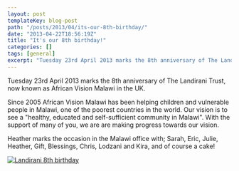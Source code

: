 ```yaml
---
layout: post
templateKey: blog-post
path: "/posts/2013/04/its-our-8th-birthday/"
date: "2013-04-22T18:56:19Z"
title: "It's our 8th birthday!"
categories: []
tags: [general]
excerpt: "Tuesday 23rd April 2013 marks the 8th anniversary of The Landirani Trust, now known as African Visi..."
---
```


Tuesday 23rd April 2013 marks the 8th anniversary of The Landirani Trust, now known as African Vision Malawi in the UK.

Since 2005 African Vision Malawi has been helping children and vulnerable people in Malawi, one of the poorest countries in the world. Our vision is to see a "healthy, educated and self-sufficient community in Malawi". With the support of many of you, we are are making progress towards our vision.

Heather marks the occasion in the Malawi office with; Sarah, Eric, Julie, Heather, Gift, Blessings, Chris, Lodzani and Kira, and of course a cake!

[![Landirani 8th birthday](http://www.africanvision.org.uk/africa-vision-news/wp-content/uploads/2013/04/Landirani-8th-birthday-300x199.jpg)](http://www.africanvision.org.uk/africa-vision-news/wp-content/uploads/2013/04/Landirani-8th-birthday.jpg)